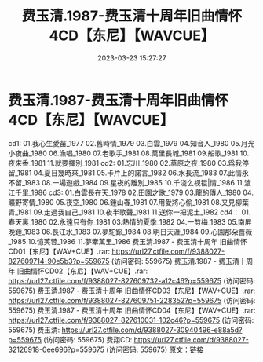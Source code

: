 ﻿---
title: 费玉清.1987-费玉清十周年旧曲情怀4CD【东尼】【WAVCUE】
date: 2023-03-23 15:27:27
categories: WAV车载音乐、镜像
tags: 华语中文
---
# 费玉清.1987-费玉清十周年旧曲情怀4CD【东尼】【WAVCUE】

cd1:
01.我心生愛苗_1977
02.舊時情_1979
03.白雲_1979
04.知音人_1980
05.月光小夜曲_1980
06.漁唱_1980
07.老歌手_1981
08.萬里長城_1981
09.船歌_1981
10.夜來香_1981
11.就要揮別_1981
cd2:
01.忘川_1980
02.草原之夜_1980
03.爲我停留_1981
04.夏日幾時來_1981
05.卡片上的諾言_1982
06.水長流_1983
07.此情永不留_1983
08.一場遊戲_1984
09.星夜的離別_1985
10.千浇么视锟|情_1986
11.渡江千里_1986
cd3:
01.白雲長在天_1978
02.田園之歌_1979
03.龍的傳人_1980
04.曠野寄情_1980
05.夜空_1980
06.鍾山春_1981
07.用愛將心偷_1981
08.又見柳葉青_1981
09.走過我自己_1981
10.夜半歌聲_1981
11.送你一把泥土_1982
cd4：
01.春天裏_1980
02.永遠只有你_1981
03.熱情的夏季_1982
04.一剪梅_1983
05.南屏晚鍾_1983
06.長江水_1983
07.夢駝鈴_1984
08.明日天涯_1984
09.心園那朵薔薇_1985
10.憶芙蓉_1986
11.夢牽萬里_1986
费玉清.1987 - 费玉清十周年
旧曲情怀CD01【东尼】【WAV+CUE】.rar: https://url27.ctfile.com/f/9388027-827609714-90e5b3?p=559675
(访问密码: 559675)
费玉清.1987 - 费玉清十周年 旧曲情怀CD02【东尼】【WAV+CUE】.rar: https://url27.ctfile.com/f/9388027-827609732-a12c46?p=559675
(访问密码: 559675)
费玉清.1987 - 费玉清十周年 旧曲情怀CD03【东尼】【WAV+CUE】.rar: https://url27.ctfile.com/f/9388027-827609751-228352?p=559675
(访问密码: 559675)
费玉清.1987 - 费玉清十周年 旧曲情怀CD04【东尼】【WAV+CUE】.rar: https://url27.ctfile.com/f/9388027-827610031-102c46?p=559675
(访问密码: 559675)
费玉清: https://url27.ctfile.com/d/9388027-30940496-e88a5d?p=559675
(访问密码: 559675)
费翔CD: https://url27.ctfile.com/d/9388027-32126918-0ee696?p=559675
(访问密码: 559675)
原文：[链接](https://blog.sina.com.cn/s/blog_1647c7e760103113q.html)